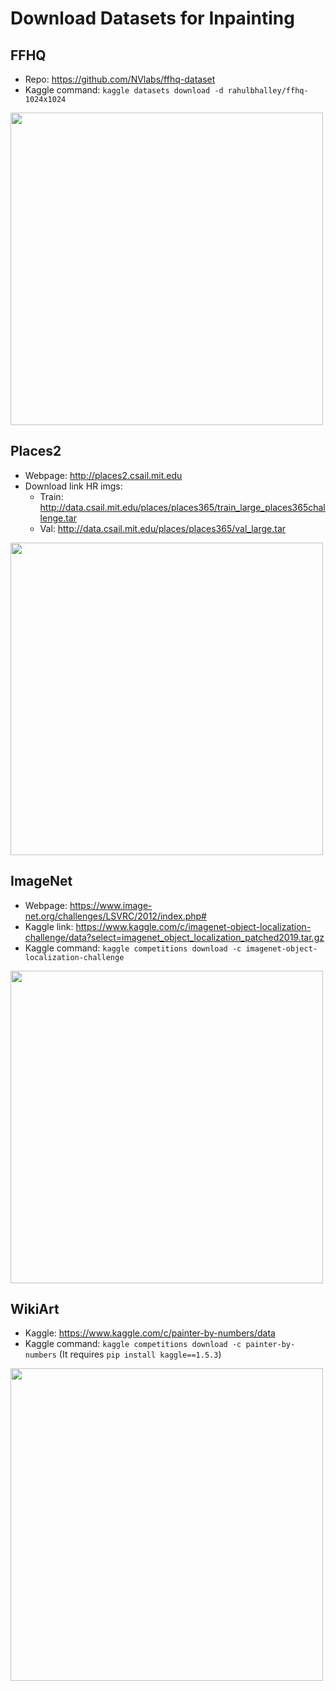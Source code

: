 # Download Datasets for Inpainting

## FFHQ 

- Repo: https://github.com/NVlabs/ffhq-dataset
- Kaggle command: `kaggle datasets download -d rahulbhalley/ffhq-1024x1024`

<img src="https://github.com/NVlabs/ffhq-dataset/blob/master/ffhq-teaser.png" width=500/>

## Places2

- Webpage: http://places2.csail.mit.edu
- Download link HR imgs: 
    - Train: http://data.csail.mit.edu/places/places365/train_large_places365challenge.tar
    - Val: http://data.csail.mit.edu/places/places365/val_large.tar

<img src="http://places2.csail.mit.edu/imgs/places2_collage_black.jpg" width=500/>

## ImageNet

- Webpage: https://www.image-net.org/challenges/LSVRC/2012/index.php#
- Kaggle link: https://www.kaggle.com/c/imagenet-object-localization-challenge/data?select=imagenet_object_localization_patched2019.tar.gz
- Kaggle command: `kaggle competitions download -c imagenet-object-localization-challenge`

<img src="https://cs.stanford.edu/people/karpathy/cnnembed/cnn_embed_full_1k.jpg" width=500/>

## WikiArt

- Kaggle: https://www.kaggle.com/c/painter-by-numbers/data
- Kaggle command: `kaggle competitions download -c painter-by-numbers` (It requires `pip install kaggle==1.5.3`)

<img src="https://miro.medium.com/max/1400/0*jJX7bymBZPNoN0qk" width=500/>